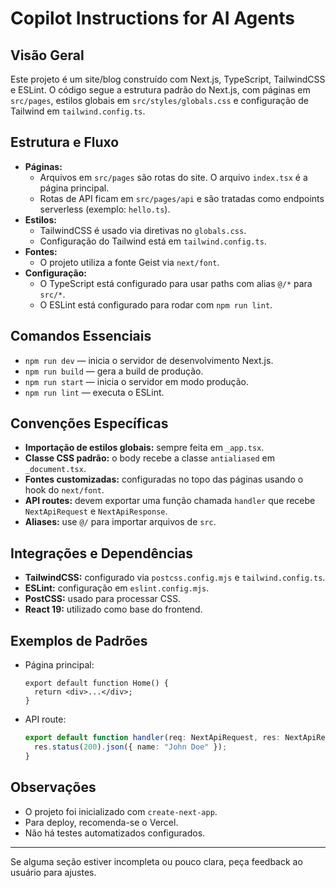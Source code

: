 # Copilot Instructions for AI Agents

## Visão Geral

Este projeto é um site/blog construído com Next.js, TypeScript, TailwindCSS e ESLint. O código segue a estrutura padrão do Next.js, com páginas em `src/pages`, estilos globais em `src/styles/globals.css` e configuração de Tailwind em `tailwind.config.ts`.

## Estrutura e Fluxo

- **Páginas:**
  - Arquivos em `src/pages` são rotas do site. O arquivo `index.tsx` é a página principal.
  - Rotas de API ficam em `src/pages/api` e são tratadas como endpoints serverless (exemplo: `hello.ts`).
- **Estilos:**
  - TailwindCSS é usado via diretivas no `globals.css`.
  - Configuração do Tailwind está em `tailwind.config.ts`.
- **Fontes:**
  - O projeto utiliza a fonte Geist via `next/font`.
- **Configuração:**
  - O TypeScript está configurado para usar paths com alias `@/*` para `src/*`.
  - O ESLint está configurado para rodar com `npm run lint`.

## Comandos Essenciais

- `npm run dev` — inicia o servidor de desenvolvimento Next.js.
- `npm run build` — gera a build de produção.
- `npm run start` — inicia o servidor em modo produção.
- `npm run lint` — executa o ESLint.

## Convenções Específicas

- **Importação de estilos globais:** sempre feita em `_app.tsx`.
- **Classe CSS padrão:** o body recebe a classe `antialiased` em `_document.tsx`.
- **Fontes customizadas:** configuradas no topo das páginas usando o hook do `next/font`.
- **API routes:** devem exportar uma função chamada `handler` que recebe `NextApiRequest` e `NextApiResponse`.
- **Aliases:** use `@/` para importar arquivos de `src`.

## Integrações e Dependências

- **TailwindCSS:** configurado via `postcss.config.mjs` e `tailwind.config.ts`.
- **ESLint:** configuração em `eslint.config.mjs`.
- **PostCSS:** usado para processar CSS.
- **React 19:** utilizado como base do frontend.

## Exemplos de Padrões

- Página principal:
  ```tsx
  export default function Home() {
    return <div>...</div>;
  }
  ```
- API route:
  ```ts
  export default function handler(req: NextApiRequest, res: NextApiResponse) {
    res.status(200).json({ name: "John Doe" });
  }
  ```

## Observações

- O projeto foi inicializado com `create-next-app`.
- Para deploy, recomenda-se o Vercel.
- Não há testes automatizados configurados.

---

Se alguma seção estiver incompleta ou pouco clara, peça feedback ao usuário para ajustes.
